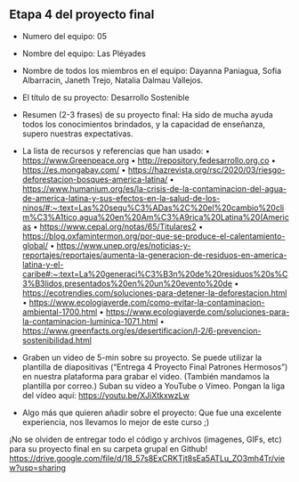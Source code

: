 ## Etapa 4 del proyecto final

- Numero del equipo: 05
- Nombre del equipo: Las Pléyades
- Nombre de todos los miembros en el equipo: Dayanna Paniagua, Sofia Albarracin, Janeth Trejo, Natalia Dalmau Vallejos.
- El título de su proyecto: Desarrollo Sostenible
- Resumen (2-3 frases) de su proyecto final: Ha  sido de mucha ayuda todos los conocimientos brindados, y la capacidad de enseñanza, supero nuestras expectativas.
- La lista de recursos y referencias que han usado: •	https://www.Greenpeace.org 
•	http://repository.fedesarrollo.org.co
•	https://es.mongabay.com/
•	https://hazrevista.org/rsc/2020/03/riesgo-deforestacion-bosques-america-latina/
•	https://www.humanium.org/es/la-crisis-de-la-contaminacion-del-agua-de-america-latina-y-sus-efectos-en-la-salud-de-los-ninos/#:~:text=Las%20sequ%C3%ADas%2C%20el%20cambio%20clim%C3%A1tico,agua%20en%20Am%C3%A9rica%20Latina%20(Americas
•	https://www.cepal.org/notas/65/Titulares2
•	https://blog.oxfamintermon.org/por-que-se-produce-el-calentamiento-global/
•	https://www.unep.org/es/noticias-y-reportajes/reportajes/aumenta-la-generacion-de-residuos-en-america-latina-y-el-caribe#:~:text=La%20generaci%C3%B3n%20de%20residuos%20s%C3%B3lidos,presentados%20en%20un%20evento%20de
•	https://ecotrendies.com/soluciones-para-detener-la-deforestacion.html
•	https://www.ecologiaverde.com/como-evitar-la-contaminacion-ambiental-1700.html
•	https://www.ecologiaverde.com/soluciones-para-la-contaminacion-luminica-1071.html
•	https://www.greenfacts.org/es/desertificacion/l-2/6-prevencion-sostenibilidad.html

- Graben un video de 5-min sobre su proyecto. Se puede utilizar la plantilla de diapositivas (“Entrega 4 Proyecto Final Patrones Hermosos”) en nuestra plataforma para grabar el video. (También mandamos la plantilla por correo.) Suban su vídeo a YouTube o Vimeo. Pongan la liga del vídeo aquí: https://youtu.be/XJiXtkxwzLw
- Algo más que quieren añadir sobre el proyecto: Que fue una excelente experiencia, nos llevamos lo mejor de este curso ;)

¡No se olviden de entregar todo el código y archivos (imagenes, GIFs, etc) para su proyecto final en su carpeta grupal en Github!
https://drive.google.com/file/d/18_57s8ExCRKTjt8sEa5ATLu_ZO3mh4Tr/view?usp=sharing
